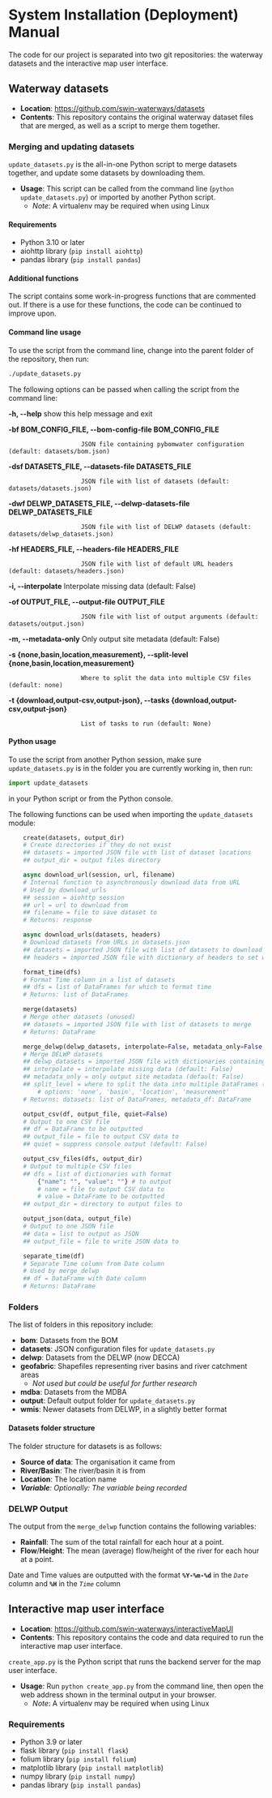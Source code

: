 # System Installation (Deployment) Manual 

The code for our project is separated into two git repositories: the waterway datasets and the interactive map user interface.  

## Waterway datasets 
- **Location**: <https://github.com/swin-waterways/datasets>
- **Contents**: This repository contains the original waterway dataset files that are merged, as well as a script to merge them together. 

### Merging and updating datasets 
`update_datasets.py` is the all-in-one Python script to merge datasets together, and update some datasets by downloading them. 

- **Usage**: This script can be called from the command line (`python update_datasets.py`) or imported by another Python script. 
    - *Note*: A virtualenv may be required when using Linux

#### Requirements 
- Python 3.10 or later 
- aiohttp library (`pip install aiohttp`) 
- pandas library (`pip install pandas`) 

#### Additional functions
The script contains some work-in-progress functions that are commented out. If there is a use for these functions, the code can be continued to improve upon.

#### Command line usage
To use the script from the command line, change into the parent folder of the repository, then run:

```sh
./update_datasets.py
```

The following options can be passed when calling the script from the command line: 

  **-h, --help**            show this help message and exit 

  **-bf BOM_CONFIG_FILE, --bom-config-file BOM_CONFIG_FILE**

                        JSON file containing pybomwater configuration (default: datasets/bom.json) 

  **-dsf DATASETS_FILE, --datasets-file DATASETS_FILE**

                        JSON file with list of datasets (default: datasets/datasets.json) 

  **-dwf DELWP_DATASETS_FILE, --delwp-datasets-file DELWP_DATASETS_FILE** 

                        JSON file with list of DELWP datasets (default: datasets/delwp_datasets.json) 

  **-hf HEADERS_FILE, --headers-file HEADERS_FILE**

                        JSON file with list of default URL headers (default: datasets/headers.json) 

  **-i, --interpolate**     Interpolate missing data (default: False) 

  **-of OUTPUT_FILE, --output-file OUTPUT_FILE**

                        JSON file with list of output arguments (default: datasets/output.json) 

  **-m, --metadata-only**   Only output site metadata (default: False) 

  **-s {none,basin,location,measurement}, --split-level {none,basin,location,measurement}**

                        Where to split the data into multiple CSV files (default: none) 

  **-t {download,output-csv,output-json}, --tasks {download,output-csv,output-json}**

                        List of tasks to run (default: None) 

#### Python usage
To use the script from another Python session, make sure `update_datasets.py` is in the folder you are currently working in, then run:

```python
import update_datasets
```

in your Python script or from the Python console.

The following functions can be used when importing the `update_datasets` module:
```python
    create(datasets, output_dir)
    # Create directories if they do not exist
    ## datasets = imported JSON file with list of dataset locations
    ## output_dir = output files directory

    async download_url(session, url, filename)
    # Internal function to asynchronously download data from URL
    # Used by download_urls
    ## session = aiohttp session
    ## url = url to download from
    ## filename = file to save dataset to
    # Returns: response

    async download_urls(datasets, headers)
    # Download datasets from URLs in datasets.json
    ## datasets = imported JSON file with list of datasets to download
    ## headers = imported JSON file with dictionary of headers to set when downloading files

    format_time(dfs)
    # Format Time column in a list of datasets
    ## dfs = list of DataFrames for which to format time
    # Returns: list of DataFrames

    merge(datasets)
    # Merge other datasets (unused)
    ## datasets = imported JSON file with list of datasets to merge
    # Returns: DataFrame

    merge_delwp(delwp_datasets, interpolate=False, metadata_only=False, split_level='none')
    # Merge DELWP datasets
    ## delwp_datasets = imported JSON file with dictionaries containing parameters and basin names
    ## interpolate = interpolate missing data (default: False)
    ## metadata_only = only output site metadata (default: False)
    ## split_level = where to split the data into multiple DataFrames (default: 'none')
        # options: 'none', 'basin', 'location', 'measurement'
    # Returns: datasets: list of DataFrames, metadata_df: DataFrame

    output_csv(df, output_file, quiet=False)
    # Output to one CSV file
    ## df = DataFrame to be outputted
    ## output_file = file to output CSV data to
    ## quiet = suppress console output (default: False)

    output_csv_files(dfs, output_dir)
    # Output to multiple CSV files
    ## dfs = list of dictionaries with format
        {"name": "", "value": ""} # to output
        # name = file to output CSV data to
        # value = DataFrame to be outputted
    ## output_dir = directory to output files to

    output_json(data, output_file)
    # Output to one JSON file
    ## data = list to output as JSON
    ## output_file = file to write JSON data to

    separate_time(df)
    # Separate Time column from Date column
    # Used by merge_delwp
    ## df = DataFrame with Date column
    # Returns: DataFrame
```
### Folders
The list of folders in this repository include:

- **bom**: Datasets from the BOM
- **datasets**: JSON configuration files for `update_datasets.py`
- **delwp**: Datasets from the DELWP (now DECCA)
- **geofabric**: Shapefiles representing river basins and river catchment areas
    - *Not used but could be useful for further research*
- **mdba**: Datasets from the MDBA
- **output**: Default output folder for `update_datasets.py`
- **wmis**: Newer datasets from DELWP, in a slightly better format

#### Datasets folder structure 
The folder structure for datasets is as follows:

- **Source of data**: The organisation it came from
- **River/Basin**: The river/basin it is from
- **Location**: The location name
- ***Variable**: Optionally: The variable being recorded*

### DELWP Output
The output from the `merge_delwp` function contains the following variables:

- **Rainfall**: The sum of the total rainfall for each hour at a point.
- **Flow**/**Height**: The mean (average) flow/height of the river for each hour at a point.

Date and Time values are outputted with the format **`%Y-%m-%d`** in the *`Date`* column and **`%H`** in the *`Time`* column

## Interactive map user interface
- **Location**: <https://github.com/swin-waterways/interactiveMapUI>
- **Contents**: This repository contains the code and data required to run the interactive map user interface.

`create_app.py` is the Python script that runs the backend server for the map user interface.

- **Usage**: Run `python create_app.py` from the command line, then open the web address shown in the terminal output in your browser.
    - *Note*: A virtualenv may be required when using Linux

### Requirements
- Python 3.9 or later
- flask library (`pip install flask`)
- folium library (`pip install folium`)
- matplotlib library (`pip install matplotlib`)
- numpy library (`pip install numpy`)
- pandas library (`pip install pandas`)
